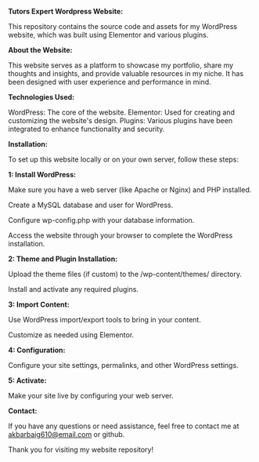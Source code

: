 **Tutors Expert Wordpress Website:**

This repository contains the source code and assets for my WordPress website, which was built using Elementor and various plugins.

**About the Website:**

This website serves as a platform to showcase my portfolio, share my thoughts and insights, and provide valuable 
resources in my niche. It has been designed with user experience and performance in mind.

**Technologies Used:**

WordPress: The core of the website.
Elementor: Used for creating and customizing the website's design.
Plugins: Various plugins have been integrated to enhance functionality and security.

**Installation:**

To set up this website locally or on your own server, follow these steps:

**1: Install WordPress:**

  Make sure you have a web server (like Apache or Nginx) and PHP installed.
  
  Create a MySQL database and user for WordPress.
  
  Configure wp-config.php with your database information.
  
  Access the website through your browser to complete the WordPress installation.
  
**2: Theme and Plugin Installation:**

  Upload the theme files (if custom) to the /wp-content/themes/ directory.
  
  Install and activate any required plugins.
  
**3: Import Content:**

  Use WordPress import/export tools to bring in your content.
  
  Customize as needed using Elementor.
  
**4: Configuration:**

  Configure your site settings, permalinks, and other WordPress settings.
  
**5: Activate:**

  Make your site live by configuring your web server.

**Contact:**

If you have any questions or need assistance, feel free to contact me at akbarbaig610@email.com or github.

  Thank you for visiting my website repository!


